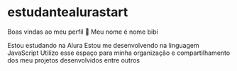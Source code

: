 # estudantealurastart
Boas vindas ao meu perfil 💎
Meu nome é nome bibi

Estou estudando na Alura
Estou me desenvolvendo na linguagem JavaScript
Utilizo esse espaço para minha organização e compartilhamento dos meu projetos desenvolvidos entre outros

